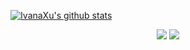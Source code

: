 [![IvanaXu's github stats](https://github-readme-stats.vercel.app/api?username=IvanaXu&show_icons=true&theme=vue-dark)](https://github.com/anuraghazra/github-readme-stats)
<div align="center">
<img src="https://github-readme-stats.vercel.app/api/top-langs/?username=IvanaXu&langs_count=3&theme=graywhite" />
<img src="https://github-readme-stats.vercel.app/api/wakatime?username=IvanaXu&layout=compact&langs_count=6&hide_title=True&theme=vue-dark" />
</div>
